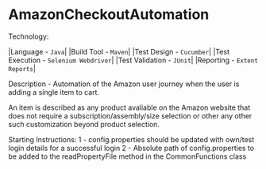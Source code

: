# AmazonCheckoutAutomation

Technology:

|Language - `Java`|
|Build Tool - `Maven`|
|Test Design - `Cucumber`|
|Test Execution - `Selenium Webdriver`|
|Test Validation - `JUnit`|
|Reporting - `Extent Reports`|

Description - Automation of the Amazon user journey when the user is adding a single item to cart. 

An item is described as any product avaliable on the Amazon website that does not require a subscription/assembly/size selection or other any other such customization beyond product selection.

Starting Instructions:
1 - config.properties should be updated with own/test login details for a successful login
2 - Absolute path of config.properties to be added to the readPropertyFile method in the CommonFunctions class
